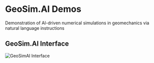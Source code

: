 # GeoSim.AI Demos

Demonstration of AI-driven numerical simulations in geomechanics via natural language instructions

## GeoSim.AI Interface

![GeoSimAI Interface](/docs//assets/figs/geosimai-chat-interface.png)